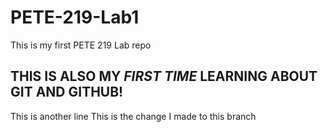 # PETE-219-Lab1
This is my first PETE 219 Lab repo
## THIS IS ALSO MY _FIRST TIME_ LEARNING ABOUT GIT AND GITHUB!
This is another line
This is the change I made to this branch
